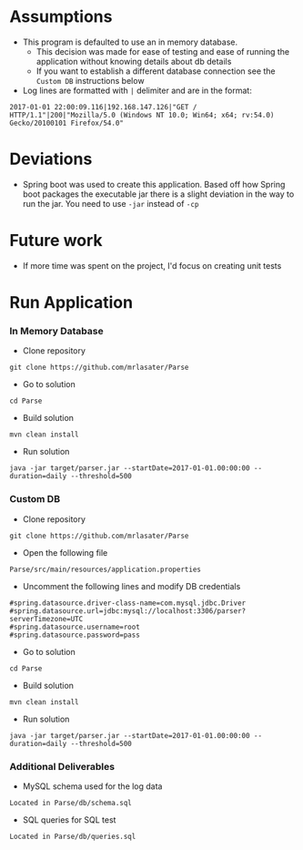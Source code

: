 # Assumptions
* This program is defaulted to use an in memory database. 
    * This decision was made for ease of testing and ease of running the application without knowing details about db details 
    * If you want to establish a different database connection see the `Custom DB` instructions below
* Log lines are formatted with `|` delimiter and are in the format:
```
2017-01-01 22:00:09.116|192.168.147.126|"GET / HTTP/1.1"|200|"Mozilla/5.0 (Windows NT 10.0; Win64; x64; rv:54.0) Gecko/20100101 Firefox/54.0"
```

# Deviations
* Spring boot was used to create this application.  Based off how Spring boot packages the executable jar there is a slight deviation in the way to run the jar. You need to use `-jar` instead of `-cp`

# Future work
* If more time was spent on the project, I'd focus on creating unit tests

# Run Application

### In Memory Database
* Clone repository
```
git clone https://github.com/mrlasater/Parse
```
* Go to solution
```
cd Parse
```
* Build solution
```
mvn clean install
```
* Run solution
```
java -jar target/parser.jar --startDate=2017-01-01.00:00:00 --duration=daily --threshold=500
```


### Custom DB
* Clone repository
```
git clone https://github.com/mrlasater/Parse
```
* Open the following file
```
Parse/src/main/resources/application.properties
```
* Uncomment the following lines and modify DB credentials
```
#spring.datasource.driver-class-name=com.mysql.jdbc.Driver
#spring.datasource.url=jdbc:mysql://localhost:3306/parser?serverTimezone=UTC
#spring.datasource.username=root
#spring.datasource.password=pass
```
* Go to solution
```
cd Parse
```
* Build solution
```
mvn clean install
```
* Run solution
```
java -jar target/parser.jar --startDate=2017-01-01.00:00:00 --duration=daily --threshold=500
```
### Additional Deliverables

* MySQL schema used for the log data
```
Located in Parse/db/schema.sql
```

* SQL queries for SQL test
```
Located in Parse/db/queries.sql
```

